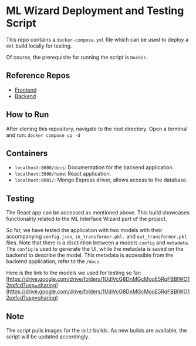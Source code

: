 # ML Wizard Deployment and Testing Script
This repo contains a `docker-compose.yml` file which can be used to deploy a `del` build locally for testing.

Of course, the prerequisite for running the script is `Docker`.

## Reference Repos
- [Frontend]("https://github.com/davutkulaksiz/ml-interface-wizard")
- [Backend]("https://github.com/nikolaDrljaca/interface-wizard-backend")

## How to Run
After cloning this repository, navigate to the root directory.
Open a terminal and run: `docker compose up -d` 

## Containers
- `localhost:8000/docs`: Documentation for the backend application.
- `localhost:3000/home`: React application. 
- `localhost:8081/`: Mongo Express driver, allows access to the database.

## Testing
The React app can be accessed as mentioned above. This build showcases functionality related to the ML Interface Wizard part of the project.

So far, we have tested the application with two models with their accompanying `config.json`, `in_transformer.pkl.` and `out_transformer.pkl` files. Note that there is a disctintion between a models `config` and `metadata`. The `config` is used to generate the UI, while the metadata is saved on the backend to describe the model. This metadata is accessible from the backend application, refer to the `/docs`.

Here is the link to the models we used for testing so far:
[https://drive.google.com/drive/folders/1UdiVcG8DnMGcMooE5RqFBBIWO12pxfcd?usp=sharing](https://drive.google.com/drive/folders/1UdiVcG8DnMGcMooE5RqFBBIWO12pxfcd?usp=sharing)


## Note
The script pulls images for the `del2` builds. As new builds are available, the script will be updated accordingly. 